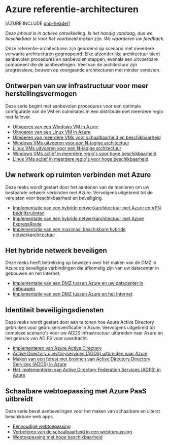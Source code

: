 
<properties
   pageTitle="Azure richtlijnen | patronen en procedures | Microsoft Azure"
   description="Azure referentie-architecturen"
   services=""
   documentationCenter="na"
   authors="bennage"
   manager="marksou"
   editor=""
   tags=""/>

<tags
   ms.service="guidance"
   ms.devlang="na"
   ms.topic="article"
   ms.tgt_pltfrm="na"
   ms.workload="na"
   ms.date="10/24/2016"
   ms.author="christb"/>

# <a name="azure-reference-architectures"></a>Azure referentie-architecturen

[AZURE.INCLUDE [pnp-header](../../includes/guidance-pnp-header-include.md)]

_Deze inhoud is in actieve ontwikkeling. Is het handig vandaag, dus we beschikbaar te voor het voorbeeld maken zijn. We waarderen uw feedback._

Onze referentie-architecturen zijn geordend op scenario met meerdere verwante architecturen gegroepeerd.
Elke afzonderlijke architectuur biedt aanbevolen procedures en aanbevolen stappen, evenals een uitvoerbare component die de aanbevelingen.
Veel van de architectuur zijn progressieve; bouwen op voorgaande architecturen met minder vereisten.

## <a name="designing-your-infrastructure-for-resiliency"></a>Ontwerpen van uw infrastructuur voor meer herstellingsvermogen

Deze serie begint met aanbevolen procedures voor een optimale configuratie van de VM en culminates in een distributie met meerdere regio met failover.

- [Uitvoeren van een Windows VM in Azure](guidance-compute-single-vm.md)
- [Uitvoeren van een Linux VM in Azure](guidance-compute-single-vm-linux.md)
- [Uitvoeren van meerdere VMs voor schaalbaarheid en beschikbaarheid](guidance-compute-multi-vm.md)
- [Windows VMs uitvoeren voor een N-lagige architectuur](guidance-compute-n-tier-vm.md)
- [Linux VMs uitvoeren voor een N-lagige architectuur](guidance-compute-n-tier-vm-linux.md)
- [Windows VMs actief in meerdere regio's voor hoge beschikbaarheid](guidance-compute-multiple-datacenters.md)
- [Linux VMs actief in meerdere regio's voor hoge beschikbaarheid](guidance-compute-multiple-datacenters-linux.md)

## <a name="connecting-your-on-premises-network-to-azure"></a>Uw netwerk op ruimten verbinden met Azure

Deze reeks wordt gestart door het aantonen van de manieren om uw bestaande netwerk verbinden met Azure. Vervolgens uitgebreid tot de vereisten voor beschikbaarheid en beveiliging.

- [Implementatie van een hybride netwerkarchitectuur met Azure en VPN bedrijfsruimten](guidance-hybrid-network-vpn.md)
- [Implementatie van een hybride netwerkarchitectuur met Azure ExpressRoute](guidance-hybrid-network-expressroute.md)
- [Implementatie van een maximaal beschikbare hybride netwerkarchitectuur](guidance-hybrid-network-expressroute-vpn-failover.md)

## <a name="securing-your-hybrid-network"></a>Het hybride netwerk beveiligen

Deze reeks heeft betrekking op bewezen over het maken van de DMZ in Azure op beveiligde verbindingen die afkomstig zijn van uw datacenter in gebouwen en het Internet.

- [Implementatie van een DMZ tussen Azure en uw datacenter in gebouwen](guidance-iaas-ra-secure-vnet-hybrid.md)
- [Implementatie van een DMZ tussen Azure en het Internet](guidance-iaas-ra-secure-vnet-dmz.md)

## <a name="providing-identity-services"></a>Identiteit beveiligingsdiensten

Deze reeks wordt gestart door aan te tonen hoe Azure Active Directory gebruiken voor gebruikersverificatie in Azure. Vervolgens uitgebreid tot complexe scenario's voor uw ADDS infrastructuur uitbreiden naar Azure en het gebruik van AD FS voor overdracht.

- [Implementeren van Azure Active Directory](./guidance-identity-aad.md)
- [Active Directory directoryservices (ADDS) uitbreiden naar Azure](./guidance-identity-adds-extend-domain.md)
- [Maken van een forest met bronnen van Active Directory Directory Services (ADDS) in Azure](./guidance-identity-adds-resource-forest.md)
- [Het implementeren van Active Directory Federation Services (ADFS) in Azure](./guidance-identity-adfs.md)

## <a name="architecting-scalable-web-application-using-azure-paas"></a>Schaalbare webtoepassing met Azure PaaS uitbreidt

Deze serie bevat aanbevelingen voor het maken van schaalbare en uiterst beschikbare web apps. 

- [Eenvoudige webtoepassing](guidance-web-apps-basic.md)
- [Verbeteren van de schaalbaarheid in een webtoepassing](guidance-web-apps-scalability.md)
- [Webtoepassing met hoge beschikbaarheid](guidance-web-apps-multi-region.md)
